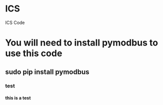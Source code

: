 # ICS
ICS Code

# You will need to install pymodbus to use this code
## sudo pip install pymodbus
### test
#### this is a test


